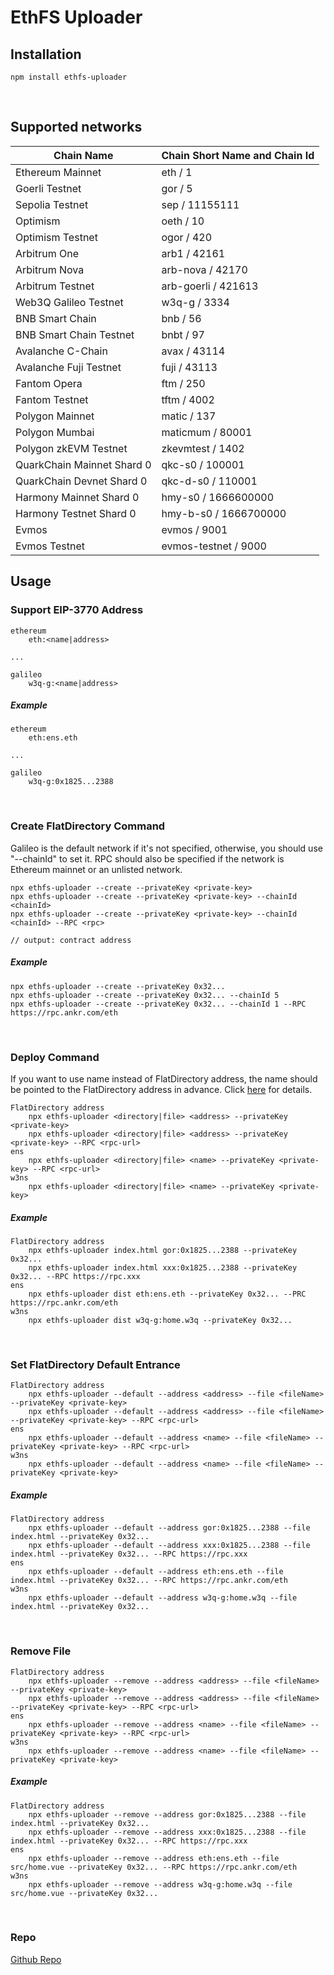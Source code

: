 # EthFS Uploader

## Installation
```
npm install ethfs-uploader
```
<br/>

## Supported networks
| Chain Name                 | Chain Short Name and Chain Id |
|----------------------------|-------------------------------|
| Ethereum Mainnet           | eth / 1                       | 
| Goerli Testnet             | gor / 5                       | 
| Sepolia Testnet            | sep / 11155111                | 
| Optimism                   | oeth / 10                     | 
| Optimism Testnet           | ogor / 420                    | 
| Arbitrum One               | arb1 / 42161                  | 
| Arbitrum Nova              | arb-nova / 42170              | 
| Arbitrum Testnet           | arb-goerli / 421613           | 
| Web3Q Galileo Testnet      | w3q-g / 3334                  | 
| BNB Smart Chain            | bnb / 56                      | 
| BNB Smart Chain Testnet    | bnbt / 97                     | 
| Avalanche C-Chain          | avax / 43114                  | 
| Avalanche Fuji Testnet     | fuji / 43113                  | 
| Fantom Opera               | ftm / 250                     | 
| Fantom Testnet             | tftm / 4002                   | 
| Polygon Mainnet            | matic / 137                   | 
| Polygon Mumbai             | maticmum / 80001              | 
| Polygon zkEVM Testnet      | zkevmtest / 1402              | 
| QuarkChain Mainnet Shard 0 | qkc-s0 / 100001               |
| QuarkChain Devnet Shard 0  | qkc-d-s0 / 110001             |
| Harmony Mainnet Shard 0    | hmy-s0 / 1666600000           |
| Harmony Testnet Shard 0    | hmy-b-s0 / 1666700000         |
| Evmos                      | evmos / 9001                  | 
| Evmos Testnet              | evmos-testnet / 9000          |
 

## Usage
### Support EIP-3770 Address
```
ethereum
    eth:<name|address>

... 

galileo
    w3q-g:<name|address>       
```
##### Example
```
ethereum
    eth:ens.eth

...

galileo
    w3q-g:0x1825...2388
```
<br/>



### Create FlatDirectory Command
Galileo is the default network if it's not specified, otherwise, you should use "--chainId" to set it. RPC should also be specified if the network is Ethereum mainnet or an unlisted network.
```
npx ethfs-uploader --create --privateKey <private-key>
npx ethfs-uploader --create --privateKey <private-key> --chainId <chainId>
npx ethfs-uploader --create --privateKey <private-key> --chainId <chainId> --RPC <rpc>

// output: contract address 
```
##### Example
```
npx ethfs-uploader --create --privateKey 0x32...
npx ethfs-uploader --create --privateKey 0x32... --chainId 5
npx ethfs-uploader --create --privateKey 0x32... --chainId 1 --RPC https://rpc.ankr.com/eth
```
<br/>



### Deploy Command
If you want to use name instead of FlatDirectory address, the name should be pointed to the FlatDirectory address in advance. Click [here](https://docs.web3url.io/advanced-topics/bind-ens-name-to-a-chain-specific-address) for details.
```
FlatDirectory address
    npx ethfs-uploader <directory|file> <address> --privateKey <private-key>
    npx ethfs-uploader <directory|file> <address> --privateKey <private-key> --RPC <rpc-url>
ens
    npx ethfs-uploader <directory|file> <name> --privateKey <private-key> --RPC <rpc-url>
w3ns
    npx ethfs-uploader <directory|file> <name> --privateKey <private-key>
```
##### Example
```
FlatDirectory address
    npx ethfs-uploader index.html gor:0x1825...2388 --privateKey 0x32...
    npx ethfs-uploader index.html xxx:0x1825...2388 --privateKey 0x32... --RPC https://rpc.xxx
ens
    npx ethfs-uploader dist eth:ens.eth --privateKey 0x32... --PRC https://rpc.ankr.com/eth
w3ns
    npx ethfs-uploader dist w3q-g:home.w3q --privateKey 0x32...
```
<br/>


### Set FlatDirectory Default Entrance
```
FlatDirectory address
    npx ethfs-uploader --default --address <address> --file <fileName> --privateKey <private-key>
    npx ethfs-uploader --default --address <address> --file <fileName> --privateKey <private-key> --RPC <rpc-url>
ens
    npx ethfs-uploader --default --address <name> --file <fileName> --privateKey <private-key> --RPC <rpc-url>
w3ns
    npx ethfs-uploader --default --address <name> --file <fileName> --privateKey <private-key>
```
##### Example
```
FlatDirectory address
    npx ethfs-uploader --default --address gor:0x1825...2388 --file index.html --privateKey 0x32...
    npx ethfs-uploader --default --address xxx:0x1825...2388 --file index.html --privateKey 0x32... --RPC https://rpc.xxx
ens
    npx ethfs-uploader --default --address eth:ens.eth --file index.html --privateKey 0x32... --RPC https://rpc.ankr.com/eth
w3ns
    npx ethfs-uploader --default --address w3q-g:home.w3q --file index.html --privateKey 0x32...
```
<br/>



### Remove File
```
FlatDirectory address
    npx ethfs-uploader --remove --address <address> --file <fileName> --privateKey <private-key>
    npx ethfs-uploader --remove --address <address> --file <fileName> --privateKey <private-key> --RPC <rpc-url>
ens
    npx ethfs-uploader --remove --address <name> --file <fileName> --privateKey <private-key> --RPC <rpc-url>
w3ns
    npx ethfs-uploader --remove --address <name> --file <fileName> --privateKey <private-key>
```
##### Example
```
FlatDirectory address
    npx ethfs-uploader --remove --address gor:0x1825...2388 --file index.html --privateKey 0x32...
    npx ethfs-uploader --remove --address xxx:0x1825...2388 --file index.html --privateKey 0x32... --RPC https://rpc.xxx
ens
    npx ethfs-uploader --remove --address eth:ens.eth --file src/home.vue --privateKey 0x32... --RPC https://rpc.ankr.com/eth
w3ns
    npx ethfs-uploader --remove --address w3q-g:home.w3q --file src/home.vue --privateKey 0x32...
```
<br/>

### Repo
[Github Repo](https://github.com/QuarkChain/ethfs-uploader)

